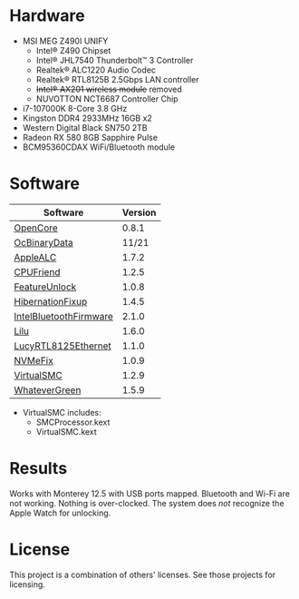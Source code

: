 # Hardware
* MSI MEG Z490I UNIFY
  * Intel® Z490 Chipset
  * Intel® JHL7540 Thunderbolt™ 3 Controller
  * Realtek® ALC1220 Audio Codec
  * Realtek® RTL8125B 2.5Gbps LAN controller
  * ~~Intel® AX201 wireless module~~ removed
  * NUVOTTON NCT6687 Controller Chip
* i7-107000K 8-Core 3.8 GHz
* Kingston DDR4 2933MHz 16GB x2
* Western Digital Black SN750 2TB
* Radeon RX 580 8GB Sapphire Pulse
* BCM95360CDAX WiFi/Bluetooth module

# Software
Software | Version
-------- | -------
[OpenCore](https://github.com/acidanthera/OpenCorePkg) | 0.8.1
[OcBinaryData](https://github.com/acidanthera/OcBinaryData) | 11/21
[AppleALC](https://github.com/acidanthera/AppleALC) | 1.7.2
[CPUFriend](https://github.com/acidanthera/CPUFriend) | 1.2.5
[FeatureUnlock](https://github.com/acidanthera/FeatureUnlock) | 1.0.8
[HibernationFixup](https://github.com/acidanthera/HibernationFixup) | 1.4.5
[IntelBluetoothFirmware](https://github.com/OpenIntelWireless/IntelBluetoothFirmware) | 2.1.0
[Lilu](https://github.com/acidanthera/Lilu) | 1.6.0
[LucyRTL8125Ethernet](https://github.com/Mieze/LucyRTL8125Ethernet) | 1.1.0
[NVMeFix](https://github.com/acidanthera/NVMeFix) | 1.0.9
[VirtualSMC](https://github.com/acidanthera/VirtualSMC) | 1.2.9
[WhateverGreen](https://github.com/acidanthera/WhateverGreen) | 1.5.9

* VirtualSMC includes:
  * SMCProcessor.kext
  * VirtualSMC.kext

# Results
Works with Monterey 12.5 with USB ports mapped. Bluetooth and Wi-Fi are not working. Nothing is over-clocked. The system does *not* recognize the Apple Watch for unlocking.

# License
This project is a combination of others' licenses. See those projects for licensing.
